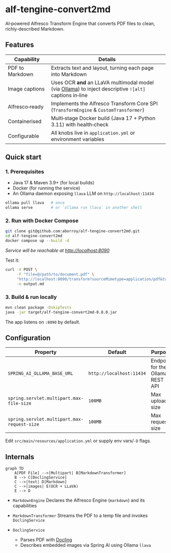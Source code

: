 # alf-tengine-convert2md

AI‑powered Alfresco Transform Engine that converts PDF files to clean, richly‑described Markdown.

## Features

| Capability      | Details                                                                                                                       |
| --------------- | ----------------------------------------------------------------------------------------------------------------------------- |
| PDF to Markdown | Extracts text and layout, turning each page into Markdown                                                                     |
| Image captions  | Uses OCR **and** an LLaVA multimodal model (via [Ollama](https://ollama.ai)) to inject descriptive `![alt]` captions in‑line  |
| Alfresco‑ready  | Implements the Alfresco Transform Core SPI (`TransformEngine` & `CustomTransformer`)                                          |
| Containerised   | Multi‑stage Docker build (Java 17 + Python 3.11) with health‑check                                                            |
| Configurable    | All knobs live in `application.yml` or environment variables                                                                  |

## Quick start

### 1. Prerequisites

* Java 17 & Maven 3.9+ (for local builds)
* Docker (for running the service)
* An Ollama daemon exposing `llava` LLM on `http://localhost:11434`

```bash
ollama pull llava   # once
ollama serve        # or `ollama run llava` in another shell
```

### 2. Run with Docker Compose

```bash
git clone git@github.com:aborroy/alf-tengine-convert2md.git
cd alf-tengine-convert2md
docker compose up --build -d
```

*Service will be reachable at [http://localhost:8090](http://localhost:8090)*

Test it:

```bash
curl -X POST \
     -F "file=@/path/to/document.pdf" \
     "http://localhost:8090/transform?sourceMimetype=application/pdf&targetMimetype=text/markdown" \
     -o output.md
```

### 3. Build & run locally

```bash
mvn clean package -DskipTests
java -jar target/alf-tengine-convert2md-0.8.0.jar
```

The app listens on `:8090` by default.

## Configuration

| Property                                    | Default                  | Purpose                          |
| ------------------------------------------- | ------------------------ | -------------------------------- |
| `SPRING_AI_OLLAMA_BASE_URL`                 | `http://localhost:11434` | Endpoint for the Ollama REST API |
| `spring.servlet.multipart.max-file-size`    | `100MB`                  | Max upload size                  |
| `spring.servlet.multipart.max-request-size` | `100MB`                  | Max request size                 |

Edit `src/main/resources/application.yml` or supply env vars/`‑D` flags.

## Internals

```mermaid
graph TD
    A[PDF File] -->|Multipart| B[MarkdownTransformer]
    B --> C[DoclingService]
    C -->|text| D[Markdown]
    C -->|images| E(OCR + LLaVA)
    E --> D
```

* `MarkdownEngine` Declares the Alfresco Engine (`markdown`) and its capabilities
* `MarkdownTransformer` Streams the PDF to a temp file and invokes `DoclingService`
* `DoclingService`

    * Parses PDF with [Docling](https://pypi.org/project/docling/)
    * Describes embedded images via Spring AI using Ollama `llava`